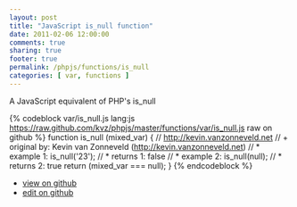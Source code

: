 ```yaml
---
layout: post
title: "JavaScript is_null function"
date: 2011-02-06 12:00:00
comments: true
sharing: true
footer: true
permalink: /phpjs/functions/is_null
categories: [ var, functions ]
---
```

A JavaScript equivalent of PHP's is_null
<!-- more -->
{% codeblock var/is_null.js lang:js https://raw.github.com/kvz/phpjs/master/functions/var/is_null.js raw on github %}
function is_null (mixed_var) {
    // http://kevin.vanzonneveld.net
    // +   original by: Kevin van Zonneveld (http://kevin.vanzonneveld.net)
    // *     example 1: is_null('23');
    // *     returns 1: false
    // *     example 2: is_null(null);
    // *     returns 2: true
    return (mixed_var === null);
}
{% endcodeblock %}
<ul>
 <li><a href="https://github.com/kvz/phpjs/blob/master/functions/var/is_null.js">view on github</a></li>
 <li><a href="https://github.com/kvz/phpjs/edit/master/functions/var/is_null.js">edit on github</a></li>
</ul>
